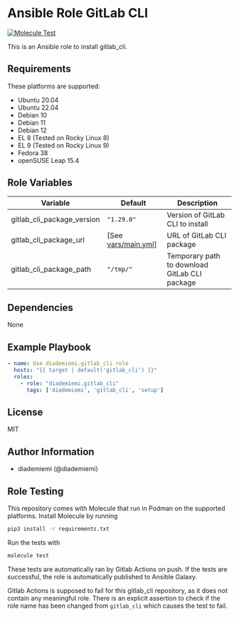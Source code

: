 Ansible Role GitLab CLI
=========

[![Molecule Test](https://gitlab.com/diademiemi/ansible_role_gitlab_cli/actions/workflows/molecule.yml/badge.svg)](https://gitlab.com/diademiemi/ansible_role_gitlab_cli/actions/workflows/molecule.yml)

This is an Ansible role to install gitlab_cli.

Requirements
------------
These platforms are supported:
- Ubuntu 20.04
- Ubuntu 22.04
- Debian 10
- Debian 11
- Debian 12
- EL 8 (Tested on Rocky Linux 8)
- EL 9 (Tested on Rocky Linux 9)
- Fedora 38
- openSUSE Leap 15.4

<!--
- List hardware requirements here  
-->

Role Variables
--------------

Variable | Default | Description
--- | --- | ---
gitlab_cli_package_version | `"1.29.0"` | Version of GitLab CLI to install
gitlab_cli_package_url | [See [vars/main.yml](./vars/main.yml)] | URL of GitLab CLI package
gitlab_cli_package_path | `"/tmp/"` | Temporary path to download GitLab CLI package

<!--
`variable` | `default` | Variable example
`long_variable` | See [defaults/main.yml](./defaults/main.yml) | Variable referring to defaults
`distro_specific_variable` | See [vars/debian.yml](./vars/debian.yml) | Variable referring to distro-specific variables
-->

Dependencies
------------
<!-- List dependencies on other roles or criteria -->
None

Example Playbook
----------------

```yaml
- name: Use diademiemi.gitlab_cli role
  hosts: "{{ target | default('gitlab_cli') }}"
  roles:
    - role: "diademiemi.gitlab_cli"
      tags: ['diademiemi', 'gitlab_cli', 'setup']

```

License
-------

MIT

Author Information
------------------

- diademiemi (@diademiemi)

Role Testing
------------

This repository comes with Molecule that run in Podman on the supported platforms.
Install Molecule by running

```bash
pip3 install -r requirements.txt
```

Run the tests with

```bash
molecule test
```

These tests are automatically ran by Gitlab Actions on push. If the tests are successful, the role is automatically published to Ansible Galaxy.

Gitlab Actions is supposed to fail for this gitlab_cli repository, as it does not contain any meaningful role. There is an explicit assertion to check if the role name has been changed from `gitlab_cli` which causes the test to fail.  
